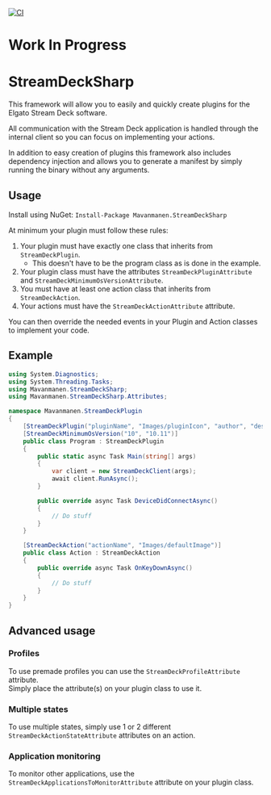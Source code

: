 [![CI](https://github.com/mavanmanen/Mavanmanen.StreamDeckSharp/actions/workflows/dotnet.yml/badge.svg)](https://github.com/mavanmanen/Mavanmanen.StreamDeckSharp/actions/workflows/dotnet.yml)

# Work In Progress

# StreamDeckSharp

This framework will allow you to easily and quickly create plugins for the Elgato Stream Deck software.

All communication with the Stream Deck application is handled through the internal client so you can focus on implementing your actions.

In addition to easy creation of plugins this framework also includes dependency injection and allows you to generate a manifest by simply running the binary without any arguments.


## Usage

Install using NuGet:
`Install-Package Mavanmanen.StreamDeckSharp`

At minimum your plugin must follow these rules:

1. Your plugin must have exactly one class that inherits from `StreamDeckPlugin`.
    - This doesn't have to be the program class as is done in the example.
2. Your plugin class must have the attributes `StreamDeckPluginAttribute` and `StreamDeckMinimumOsVersionAttribute`.
3. You must have at least one action class that inherits from `StreamDeckAction`.
4. Your actions must have the `StreamDeckActionAttribute` attribute.

You can then override the needed events in your Plugin and Action classes to implement your code.

## Example
```csharp
using System.Diagnostics;
using System.Threading.Tasks;
using Mavanmanen.StreamDeckSharp;
using Mavanmanen.StreamDeckSharp.Attributes;

namespace Mavanmanen.StreamDeckPlugin
{
    [StreamDeckPlugin("pluginName", "Images/pluginIcon", "author", "description", "1.0")]
    [StreamDeckMinimumOsVersion("10", "10.11")]
    public class Program : StreamDeckPlugin
    {
        public static async Task Main(string[] args)
        {
            var client = new StreamDeckClient(args);
            await client.RunAsync();
        }

        public override async Task DeviceDidConnectAsync()
        {
            // Do stuff
        }
    }

    [StreamDeckAction("actionName", "Images/defaultImage")]
    public class Action : StreamDeckAction
    {
        public override async Task OnKeyDownAsync()
        {
            // Do stuff
        }
    }
}
```

## Advanced usage

### Profiles
To use premade profiles you can use the `StreamDeckProfileAttribute` attribute.<br/>
Simply place the attribute(s) on your plugin class to use it.

### Multiple states
To use multiple states, simply use 1 or 2 different `StreamDeckActionStateAttribute` attributes on an action.

### Application monitoring
To monitor other applications, use the `StreamDeckApplicationsToMonitorAttribute` attribute on your plugin class.
